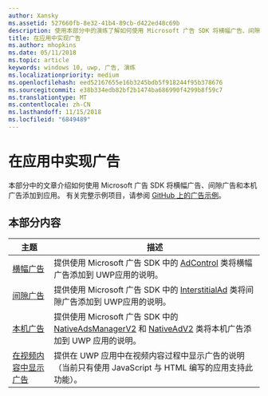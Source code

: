 ```yaml
---
author: Xansky
ms.assetid: 527660fb-8e32-41b4-89cb-d422ed48c69b
description: 使用本部分中的演练了解如何使用 Microsoft 广告 SDK 将横幅广告、间隙广告和本机广告添加到应用。
title: 在应用中实现广告
ms.author: mhopkins
ms.date: 05/11/2018
ms.topic: article
keywords: windows 10, uwp, 广告, 演练
ms.localizationpriority: medium
ms.openlocfilehash: eed52167655e16b3245bdb5f918244f95b378676
ms.sourcegitcommit: e38b334edb82bf2b1474ba686990f4299b8f59c7
ms.translationtype: MT
ms.contentlocale: zh-CN
ms.lasthandoff: 11/15/2018
ms.locfileid: "6849489"
---
```

# <a name="implement-ads-in-your-app"></a>在应用中实现广告

本部分中的文章介绍如何使用 Microsoft 广告 SDK 将横幅广告、间隙广告和本机广告添加到应用。 有关完整示例项目，请参阅 [GitHub 上的广告示例](http://aka.ms/githubads)。

## <a name="in-this-section"></a>本部分内容

|  主题    | 描述 |               
|----------|-------|
| [横幅广告](banner-ads.md)     | 提供使用 Microsoft 广告 SDK 中的 [AdControl](https://docs.microsoft.com/uwp/api/microsoft.advertising.winrt.ui.adcontrol) 类将横幅广告添加到 UWP应用的说明。        |
| [间隙广告](interstitial-ads.md)    | 提供使用 Microsoft 广告 SDK 中的 [InterstitialAd](https://docs.microsoft.com/uwp/api/microsoft.advertising.winrt.ui.interstitialad) 类将间隙广告添加到 UWP应用的说明。       |
| [本机广告](native-ads.md)       | 提供使用 Microsoft 广告 SDK 中的 [NativeAdsManagerV2](https://docs.microsoft.com/uwp/api/microsoft.advertising.winrt.ui.nativeadsmanagerv2) 和 [NativeAdV2](https://docs.microsoft.com/uwp/api/microsoft.advertising.winrt.ui.nativeadv2) 类将本机广告添加到 UWP 应用的说明。  |
| [在视频内容中显示广告](add-advertisements-to-video-content.md)     |  提供在 UWP 应用中在视频内容过程中显示广告的说明（当前只有使用 JavaScript 与 HTML 编写的应用支持此功能）。 |



 

 
